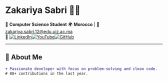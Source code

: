 # Zakariya Sabri 👨‍💻

<div align="center">
  
</div>

📍 **Computer Science Student** 
🌍 **Morocco** | 📧 [zakariya.sabri.12@edu.uiz.ac.ma](mailto:zakariya.sabri.12@edu.uiz.ac.ma)  
🔗 
[![LinkedIn](https://img.shields.io/badge/LinkedIn-0077B5?style=for-the-badge&logo=linkedin)](https://www.linkedin.com/in/zakariya-sabri-307b65304/)[![YouTube](https://img.shields.io/badge/YouTube-FF0000?style=for-the-badge&logo=youtube&logoColor=white)](https://www.youtube.com/@ZAKARIYA-SABRI)[![GitHub](https://img.shields.io/badge/GitHub-100000?style=for-the-badge&logo=github&logoColor=white)](https://github.com/zakariya-sab)

---

## 🚀 About Me
```diff
+ Passionate developer with focus on problem-solving and clean code.
# 88+ contributions in the last year.
